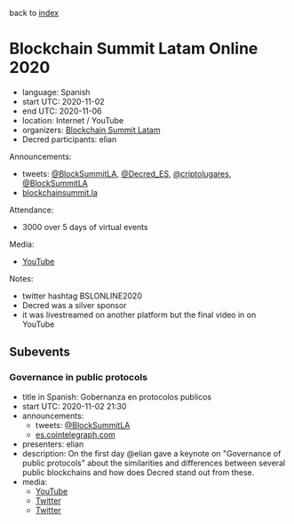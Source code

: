 back to [index](index.md)

# Blockchain Summit Latam Online 2020

- language: Spanish
- start UTC: 2020-11-02
- end UTC: 2020-11-06
- location: Internet / YouTube
- organizers: [Blockchain Summit Latam](https://twitter.com/BlockSummitLA)
- Decred participants: elian

Announcements:

- tweets: [@BlockSummitLA](https://twitter.com/BlockSummitLA/status/1313302075879677952), [@Decred_ES](https://twitter.com/Decred_ES/status/1313302854728396800), [@criptolugares](https://twitter.com/criptolugares/status/1322176841445232640), [@BlockSummitLA](https://twitter.com/BlockSummitLA/status/1323302427651657733)
- [blockchainsummit.la](https://www.blockchainsummit.la/)

Attendance:

- 3000 over 5 days of virtual events

Media:

- [YouTube](https://www.youtube.com/playlist?list=PLiJAJqCfjxwIR6q1W0bidE9W4369KMjzz)

Notes:

- twitter hashtag BSLONLINE2020
- Decred was a silver sponsor
- it was livestreamed on another platform but the final video in on YouTube

## Subevents

### Governance in public protocols

- title in Spanish: Gobernanza en protocolos publicos
- start UTC: 2020-11-02 21:30
- announcements:
  - tweets: [@BlockSummitLA](https://twitter.com/BlockSummitLA/status/1323302480537673730)
  - [es.cointelegraph.com](https://es.cointelegraph.com/news/blockchain-summit-latam-2020-governance-features-analyzed-in-public-protocols)
- presenters: elian
- description: On the first day @elian gave a keynote on "Governance of public protocols" about the similarities and differences between several public blockchains and how does Decred stand out from these.
- media:
  - [YouTube](https://www.youtube.com/watch?v=SiMoxHS8AAk)
  - [Twitter](https://twitter.com/BlockSummitLA/status/1323384755270918145)
  - [Twitter](https://twitter.com/BlockSummitLA/status/1337774383323078656)

